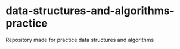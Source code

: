 # data-structures-and-algorithms-practice
Repository made for practice data structures and algorithms
